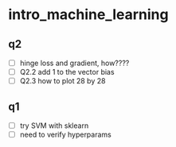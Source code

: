# intro_machine_learning

## q2
- [ ] hinge loss and gradient, how????
- [ ] Q2.2 add 1 to the vector bias
- [ ] Q2.3 how to plot 28 by 28

## q1
- [ ] try SVM with sklearn
- [ ] need to verify hyperparams

